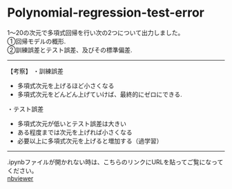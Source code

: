 # Polynomial-regression-test-error
1〜20の次元で多項式回帰を行い次の2つについて出力しました。  
①回帰モデルの概形.  
②訓練誤差とテスト誤差、及びその標準偏差.  

***
【考察】
・訓練誤差
 - 多項式次元を上げるほど小さくなる
 - 多項式次元をどんどん上げていけば、最終的にゼロにできる.  

・テスト誤差
 - 多項式次元が低いとテスト誤差は大きい
 - ある程度までは次元を上げれば小さくなる
 - 必要以上に多項式次元を上げると増加する（過学習）

***
.ipynbファイルが開かれない時は、こちらのリンクにURLを貼ってご覧になってください。  
[nbviewer](https://nbviewer.jupyter.org/)
